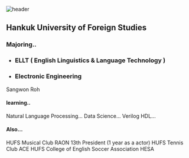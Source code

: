 ![header](https://capsule-render.vercel.app/api?type=slice&color=&height=300&section=header&text=NORDE00&fontSize=150)
## Hankuk University of Foreign Studies
### Majoring..
- ### ELLT ( English Linguistics & Language Technology )
- ### Electronic Engineering
Sangwon Roh


#### learning..
Natural Language Processing...
Data Science...
Verilog HDL...

#### Also...  
  
  HUFS Musical Club RAON 13th President (1 year as a actor)
  HUFS Tennis Club ACE
  HUFS College of English Soccer Association HESA 
